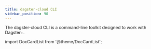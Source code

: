 ```yaml
---
title: dagster-cloud CLI
sidebar_position: 90
---
```


The dagster-cloud CLI is a command-line toolkit designed to work with Dagster+.

import DocCardList from '@theme/DocCardList';

<DocCardList /> 